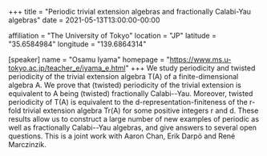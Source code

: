+++
title = "Periodic trivial extension algebras and fractionally Calabi-Yau algebras"
date = 2021-05-13T13:00:00-00:00

affiliation = "The University of Tokyo"
location = "JP"
latitude = "35.6584984"
longitude = "139.6864314"

[speaker]
  name = "Osamu Iyama"
  homepage = "https://www.ms.u-tokyo.ac.jp/teacher_e/iyama_e.html"
+++
We study periodicity and twisted periodicity of the trivial extension algebra T(A) of a finite-dimensional algebra A. We prove that (twisted) periodicity of the trivial extension is equivalent to A being (twisted) fractionally Calabi--Yau. Moreover, twisted periodicity of T(A) is equivalent to the d-representation-finiteness of the r-fold trivial extension algebra Tr(A) for some positive integers r and d. These results allow us to construct a large number of new examples of periodic as well as fractionally Calabi--Yau algebras, and give answers to several open questions.
This is a joint work with Aaron Chan, Erik Darpö and René Marczinzik.
